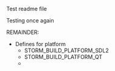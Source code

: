  Test readme file

Testing once again

REMAINDER:

 - Defines for platform
   - STORM_BUILD_PLATFORM_SDL2
   - STORM_BUILD_PLATFORM_QT
   - ​

